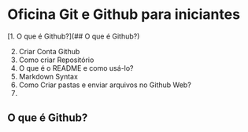 # Oficina Git e Github para iniciantes
[1. O que é Github?](## O que é Github?)

2. Criar Conta Github
3. Como criar Repositório
4. O que é o README e como usá-lo? 
5. Markdown Syntax 
6. Como Criar pastas e enviar arquivos no Github Web?
7. 




## O que é Github?
